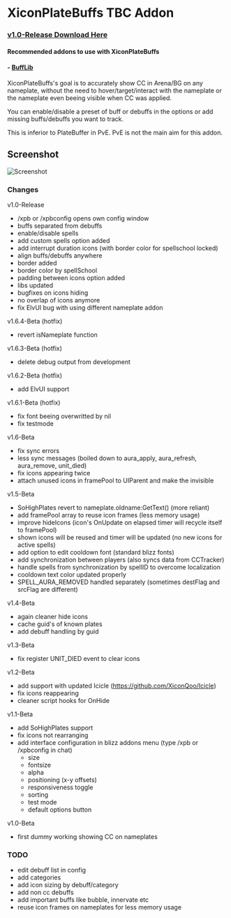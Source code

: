 # XiconPlateBuffs TBC Addon

### [v1.0-Release Download Here](https://github.com/XiconQoo/XiconPlateBuffs/releases/download/v1.0-Release/XiconPlateBuffs_v1.0-Release.zip)

#### Recommended addons to use with XiconPlateBuffs

#### - [BuffLib](https://github.com/Schaka/BuffLib/releases/download/v1.1.1/BuffLib.zip)

XiconPlateBuffs's goal is to accurately show CC in Arena/BG on any nameplate, without the need to hover/target/interact with the nameplate or the nameplate even beeing visible when CC was applied.

You can enable/disable a preset of buff or debuffs in the options or add missing buffs/debuffs you want to track.

This is inferior to PlateBuffer in PvE. PvE is not the main aim for this addon.

## Screenshot

![Screenshot](../readme-media/sample.png)

### Changes

v1.0-Release
- /xpb or /xpbconfig opens own config window
- buffs separated from debuffs
- enable/disable spells
- add custom spells option added
- add interrupt duration icons (with border color for spellschool locked)
- align buffs/debuffs anywhere
- border added
- border color by spellSchool
- padding between icons option added
- libs updated
- bugfixes on icons hiding
- no overlap of icons anymore
- fix ElvUI bug with using different nameplate addon

v1.6.4-Beta (hotfix)
- revert isNameplate function

v1.6.3-Beta (hotfix)
- delete debug output from development

v1.6.2-Beta (hotfix)
- add ElvUI support

v1.6.1-Beta (hotfix)
- fix font beeing overwritted by nil
- fix testmode

v1.6-Beta
- fix sync errors
- less sync messages (boiled down to aura_apply, aura_refresh, aura_remove, unit_died)
- fix icons appearing twice
- attach unused icons in framePool to UIParent and make the invisible

v1.5-Beta
- SoHighPlates revert to nameplate.oldname:GetText() (more reliant)
- add framePool array to reuse icon frames (less memory usage)
- improve hideIcons (icon's OnUpdate on elapsed timer will recycle itself to framePool)
- shown icons will be reused and timer will be updated (no new icons for active spells)
- add option to edit cooldown font (standard blizz fonts)
- add synchronization between players (also syncs data from CCTracker)
- handle spells from synchronization by spellID to overcome localization
- cooldown text color updated properly
- SPELL_AURA_REMOVED handled separately (sometimes destFlag and srcFlag are different)

v1.4-Beta
- again cleaner hide icons
- cache guid's of known plates
- add debuff handling by guid

v1.3-Beta
- fix register UNIT_DIED event to clear icons

v1.2-Beta
- add support with updated Icicle (https://github.com/XiconQoo/Icicle)
- fix icons reappearing
- cleaner script hooks for OnHide

v1.1-Beta
- add SoHighPlates support
- fix icons not rearranging
- add interface configuration in blizz addons menu (type /xpb or /xpbconfig in chat)
    - size
    - fontsize
    - alpha
    - positioning (x-y offsets)
    - responsiveness toggle
    - sorting
    - test mode
    - default options button


v1.0-Beta

- first dummy working showing CC on nameplates

### TODO

- edit debuff list in config
- add categories
- add icon sizing by debuff/category
- add non cc debuffs
- add important buffs like bubble, innervate etc
- reuse icon frames on nameplates for less memory usage
